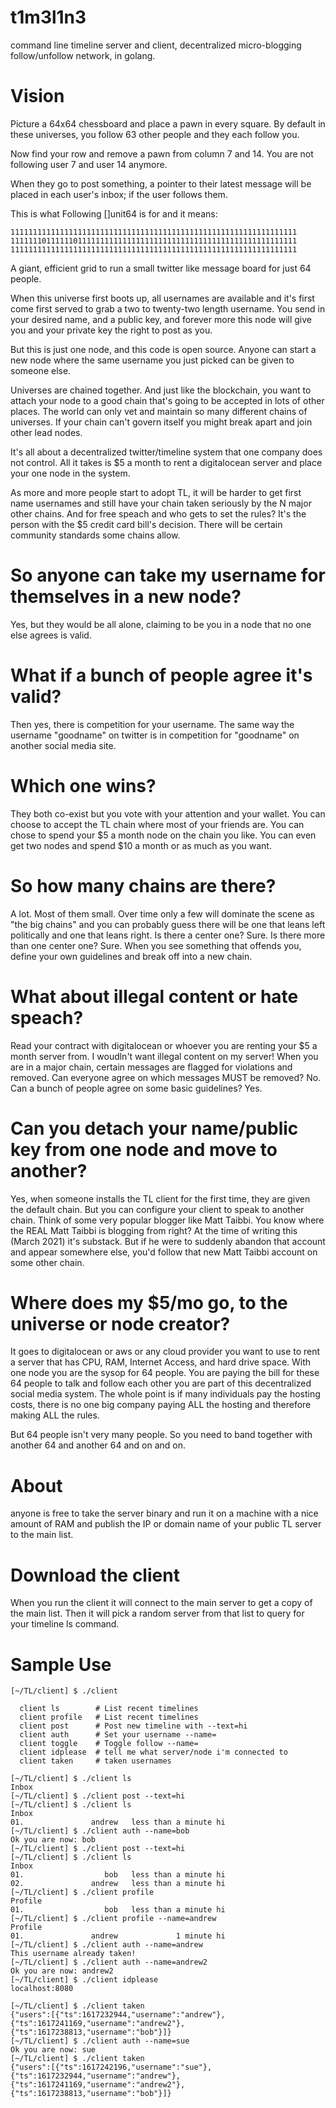 # t1m3l1n3
command line timeline server and client, decentralized micro-blogging
follow/unfollow network, in golang.

# Vision
Picture a 64x64 chessboard and place a pawn in every square.
By default in these universes, you follow 63 other people and they
each follow you.

Now find your row and remove a pawn from column 7 and 14.
You are not following user 7 and user 14 anymore.

When they go to post something, a pointer to their latest message
will be placed in each user's inbox; if the user follows them.

This is what Following []unit64 is for and it means:

```
1111111111111111111111111111111111111111111111111111111111111111
1111111011111101111111111111111111111111111111111111111111111111
1111111111111111111111111111111111111111111111111111111111111111
```

A giant, efficient grid to run a small twitter like message
board for just 64 people.

When this universe first boots up, all usernames are available
and it's first come first served to grab a two to twenty-two length
username. You send in your desired name, and a public key, and
forever more this node will give you and your private key the right
to post as you.

But this is just one node, and this code is open source. Anyone
can start a new node where the same username you just picked can
be given to someone else.

Universes are chained together. And just like the blockchain, you 
want to attach your node to a good chain that's going to be accepted
in lots of other places. The world can only vet and maintain so many
different chains of universes. If your chain can't govern itself
you might break apart and join other lead nodes.

It's all about a decentralized twitter/timeline system that one
company does not control. All it takes is $5 a month to rent a
digitalocean server and place your one node in the system.

As more and more people start to adopt TL, it will be harder to get
first name usernames and still have your chain taken seriously by
the N major other chains. And for free speach and who gets to set
the rules? It's the person with the $5 credit card bill's decision.
There will be certain community standards some chains allow.

# So anyone can take my username for themselves in a new node?

Yes, but they would be all alone, claiming to be you in a node that no
one else agrees is valid.

# What if a bunch of people agree it's valid?

Then yes, there is competition for your username. The same way the username
"goodname" on twitter is in competition for "goodname" on another social
media site.

# Which one wins?

They both co-exist but you vote with your attention and your wallet. You
can choose to accept the TL chain where most of your friends are. You can
chose to spend your $5 a month node on the chain you like. You can even get
two nodes and spend $10 a month or as much as you want.

# So how many chains are there?

A lot. Most of them small. Over time only a few will dominate the scene as
"the big chains" and you can probably guess there will be one that leans left
politically and one that leans right. Is there a center one? Sure. Is there more
than one center one? Sure. When you see something that offends you, define your
own guidelines and break off into a new chain.

# What about illegal content or hate speach?

Read your contract with digitalocean or whoever you are renting your $5 a month
server from. I woudln't want illegal content on my server! When you are in a major
chain, certain messages are flagged for violations and removed. Can everyone agree
on which messages MUST be removed? No. Can a bunch of people agree on some basic
guidelines? Yes.

# Can you detach your name/public key from one node and move to another?

Yes, when someone installs the TL client for the first time, they are given 
the default chain. But you can configure your client to speak to another chain.
Think of some very popular blogger like Matt Taibbi. You know where the REAL
Matt Taibbi is blogging from right? At the time of writing this (March 2021) 
it's substack. But if he were to suddenly abandon that account and appear 
somewhere else, you'd follow that new Matt Taibbi account on some other chain.

# Where does my $5/mo go, to the universe or node creator?

It goes to digitalocean or aws or any cloud provider you want to use to rent a
server that has CPU, RAM, Internet Access, and hard drive space. With one node
you are the sysop for 64 people. You are paying the bill for these 64 people to
talk and follow each other you are part of this decentralized social media
system. The whole point is if many individuals pay the hosting costs, there is 
no one big company paying ALL the hosting and therefore making ALL the rules.

But 64 people isn't very many people. So you need to band together with another 64
and another 64 and on and on.

# About
anyone is free to take the server binary and run it on a machine with
a nice amount of RAM and publish the IP or domain name of your
public TL server to the main list.

# Download the client
When you run the client it will connect to the main server to get a copy
of the main list. Then it will pick a random server from that list to query
for your timeline ls command.

# Sample Use

```
[~/TL/client] $ ./client 

  client ls        # List recent timelines
  client profile   # List recent timelines
  client post      # Post new timeline with --text=hi
  client auth      # Set your username --name=
  client toggle    # Toggle follow --name=
  client idplease  # tell me what server/node i'm connected to
  client taken     # taken usernames

[~/TL/client] $ ./client ls
Inbox
[~/TL/client] $ ./client post --text=hi
[~/TL/client] $ ./client ls
Inbox
01.               andrew   less than a minute hi
[~/TL/client] $ ./client auth --name=bob
Ok you are now: bob
[~/TL/client] $ ./client post --text=hi
[~/TL/client] $ ./client ls
Inbox
01.                  bob   less than a minute hi
02.               andrew   less than a minute hi
[~/TL/client] $ ./client profile
Profile
01.                  bob   less than a minute hi
[~/TL/client] $ ./client profile --name=andrew
Profile
01.               andrew             1 minute hi
[~/TL/client] $ ./client auth --name=andrew
This username already taken!
[~/TL/client] $ ./client auth --name=andrew2
Ok you are now: andrew2
[~/TL/client] $ ./client idplease
localhost:8080

[~/TL/client] $ ./client taken
{"users":[{"ts":1617232944,"username":"andrew"},{"ts":1617241169,"username":"andrew2"},{"ts":1617238813,"username":"bob"}]}
[~/TL/client] $ ./client auth --name=sue
Ok you are now: sue
[~/TL/client] $ ./client taken
{"users":[{"ts":1617242196,"username":"sue"},{"ts":1617232944,"username":"andrew"},{"ts":1617241169,"username":"andrew2"},{"ts":1617238813,"username":"bob"}]}

```
